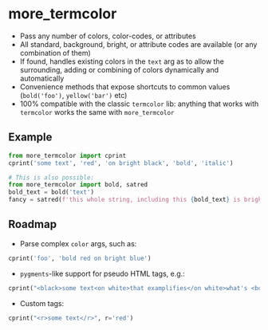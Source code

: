 # more_termcolor

- Pass any number of colors, color-codes, or attributes
- All standard, background, bright, or attribute codes are available (or any combination of them)
- If found, handles existing colors in the `text` arg as to allow the surrounding, adding or combining of colors dynamically and automatically
- Convenience methods that expose shortcuts to common values (`bold('foo')`, `yellow('bar')` etc)
- 100% compatible with the classic `termcolor` lib: anything that works with `termcolor` works the same with `more_termcolor` 

## Example
```python
from more_termcolor import cprint
cprint('some text', 'red', 'on bright black', 'bold', 'italic')

# This is also possible:
from more_termcolor import bold, satred
bold_text = bold('text')
fancy = satred(f'this whole string, including this {bold_text} is bright red')
```

## Roadmap
- Parse complex `color` args, such as:
```python
cprint('foo', 'bold red on bright blue')
``` 
- `pygments`-like support for pseudo HTML tags, e.g.: 
```python
cprint("<black>some text<on white>that examplifies</on white>what's <bold>planned</bold></black>") 
```
- Custom tags:
```python
cprint("<r>some text</r>", r='red') 
``` 

